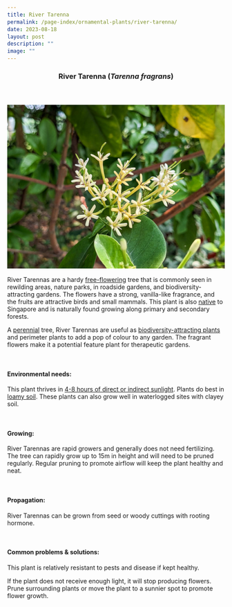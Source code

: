 ```yaml
---
title: River Tarenna
permalink: /page-index/ornamental-plants/river-tarenna/
date: 2023-08-18
layout: post
description: ""
image: ""
---
```

<header> 
	<h3>River Tarenna (<em>Tarenna fragrans</em>)</h3> 
</header>

<section>
	<img title="River Tarenna flowers. Photo by Jacqueline Chua." src="/images/Plants/tarennafrnagrans%20(1)_jacquelinechua.jpg">
	<p>River Tarennas are a hardy <a href="/learn-more-about-gardening/glossary/#f">free-flowering</a> tree that is commonly seen in rewilding areas, nature parks, in roadside gardens, and biodiversity-attracting gardens. The flowers have a strong, vanilla-like fragrance, and the fruits are attractive birds and small mammals. This plant is also <a href="/page-index/glossary/native-plants/">native</a> to Singapore and is naturally found growing along primary and secondary forests.</p>
	<p>A <a href="/learn-more-about-gardening/glossary/#p">perennial</a> tree, River Tarennas are useful as <a href="/page-index/glossary/biodiversity-attracting-plants/">biodiversity-attracting plants</a> and perimeter plants to add a pop of colour to any garden. The fragrant flowers make it a potential feature plant for therapeutic gardens.</p>
	 <br> 
</section> 
 
<section> 
  <h4>Environmental needs:</h4> 
  <p>This plant thrives in <a href="/page-index/horticulture-techniques/gauging-light/">4-8 hours of direct or indirect sunlight</a>. Plants do best in <a href="/page-index/horticulture-techniques/soil/">loamy soil</a>. These plants can also grow well in waterlogged sites with clayey soil.</p> 
	<br>
</section>

<section> 
  <h4>Growing:</h4> 
	<p>River Tarennas are rapid growers and generally does not need fertilizing. The tree can rapidly grow up to 15m in height and will need to be pruned regularly. Regular pruning to promote airflow will keep the plant healthy and neat.</p> 
	<br> 
</section> 

<section> 
  <h4>Propagation:</h4> 
	<p>River Tarennas can be grown from seed or woody cuttings with rooting hormone.</p> 
	<br> 
</section> 
 
<section> 
  <h4>Common problems &amp; solutions:</h4> 
	<p>This plant is relatively resistant to pests and disease if kept healthy.</p>
	<p>If the plant does not receive enough light, it will stop producing flowers. Prune surrounding plants or move the plant to a sunnier spot to promote flower growth.</p>
	<br> 
</section>